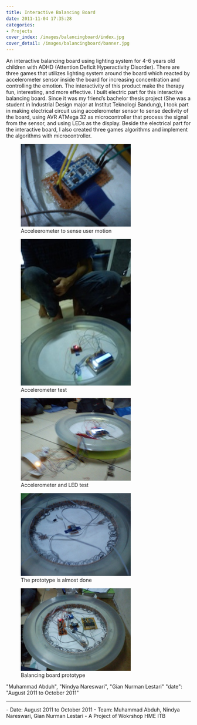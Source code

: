 ```yaml
---
title: Interactive Balancing Board
date: 2011-11-04 17:35:28
categories: 
- Projects
cover_index: /images/balancingboard/index.jpg
cover_detail: /images/balancingboard/banner.jpg
---
```

An interactive balancing board using lighting system for 4-6 years old children with ADHD (Attention Deficit Hyperactivity Disorder). There are three games that utilizes lighting system around the board which reacted by accelerometer sensor inside the board for increasing concentration and controlling the emotion. The interactivity of this product make the therapy fun, interesting, and more effective. I built electric part for this interactive balancing board. Since it was my friend’s bachelor thesis project (She was a student in Industrial Design major at Institut Teknologi Bandung), I took part in making electrical circuit using accelerometer sensor to sense declivity of the board, using AVR ATMega 32 as microcontroller that process the signal from the sensor, and using LEDs as the display. Beside the electrical part for the interactive board, I also created three games algorithms and implement the algorithms with microcontroller.

<!-- <figure>
<img src="/images/balancingboard/bb.png" width="300">
<figcaption>
</figcaption>
</figure> -->

<figure>
<img src="/images/balancingboard/bb1.jpg" width="300">
<figcaption>
Acceleerometer to sense user motion
</figcaption>
</figure>

<figure>
<img src="/images/balancingboard/bb3.jpg" width="300">
<figcaption>
Accelerometer test
</figcaption>
</figure>

<figure>
<img src="/images/balancingboard/bb4.jpg" width="300">
<figcaption>
Accelerometer and LED test
</figcaption>
</figure>

<figure>
<img src="/images/balancingboard/bb5.jpg" width="300">
<figcaption>
The prototype is almost done
</figcaption>
</figure>

<figure>
<img src="/images/balancingboard/bb6.jpg" width="300">
<figcaption>
Balancing board prototype
</figcaption>
</figure>


"Muhammad Abduh", "Nindya Nareswari", "Gian Nurman Lestari"
"date": "August 2011 to October 2011"

<hr>
- Date: August 2011 to October 2011
- Team: Muhammad Abduh, Nindya Nareswari, Gian Nurman Lestari
- A Project of Wokrshop HME ITB
